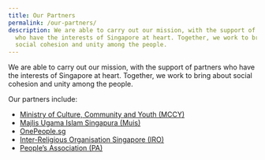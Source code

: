 ```yaml
---
title: Our Partners
permalink: /our-partners/
description: We are able to carry out our mission, with the support of partners
  who have the interests of Singapore at heart. Together, we work to bring about
  social cohesion and unity among the people.
---
```


We are able to carry out our mission, with the support of partners who have the interests of Singapore at heart. Together, we work to bring about social cohesion and unity among the people.

Our partners include:
* [Ministry of Culture, Community and Youth (MCCY)](https://www.mccy.gov.sg/)
* [Majlis Ugama Islam Singapura (Muis)](https://www.muis.gov.sg/)
* [OnePeople.sg](https://www.onepeople.sg/)
* [Inter-Religious Organisation Singapore (IRO)](https://iro.sg/)
* [People’s Association (PA)](https://www.pa.gov.sg/)